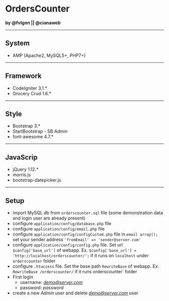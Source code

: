 # OrdersCounter
**by @fvlgnn || @cianaweb**

---

## System

* AMP (Apache2, MySQL5+, PHP7+)
---

## Framework

* CodeIgniter 3.1.*
* Grocery Crud 1.6.*
---

## Style

* Bootstrap 3.*
* StartBootstrap - SB Admin
* font-awesome 4.7.*
---

## JavaScrip

* jQuery 1.12.*
* morris.js
* bootstrap-datepicker.js 
---

## Setup

* import MySQL db from `orderscounter.sql` file (some demonstration data and login user are already present)
* configure `application/config/database.php` file
* configure `application/config/email.php` file
* configure `application/config/configCustom.php` file in `email array();` set your sender address `'fromEmail'	=> 'sender@server.com'`
* configure `application/config/config.php` file. Set url `$config['base_url']` of webapp. Ex.  `$config['base_url'] = 'http://localhost/orderscounter/';` if it runs on `localhost` under `orderscounter` folder
* configure `.htaccess` file. Set the base path `RewriteBase` of webapp. Ex. `RewriteBase /orderscounter/` if it runs orderscounter` folder 
* First login
	* username: *demo@server.com*
	* password: *password*
* create a new *Admin* user and delete *demo@server.com* user